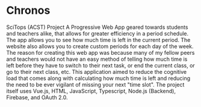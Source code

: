 # Chronos
SciTops (ACST) Project
A Progressive Web App geared towards students and teachers alike, that allows for greater efficiency in a period schedule. The app allows you to see how much time is left in the current period. The website also allows you to create custom periods for each day of the week. The reason for creating this web app was because many of my fellow peers and teachers would not have an easy method of telling how much time is left before they have to switch to their next task, or end the current class, or go to their next class, etc. This application aimed to reduce the cognitive load that comes along with calculating how much time is left and reducing the need to be ever vigilant of missing your next "time slot". The project itself uses Vue.js, HTML, JavaScript, Typescript, Node.js (Backend), Firebase, and OAuth 2.0.
